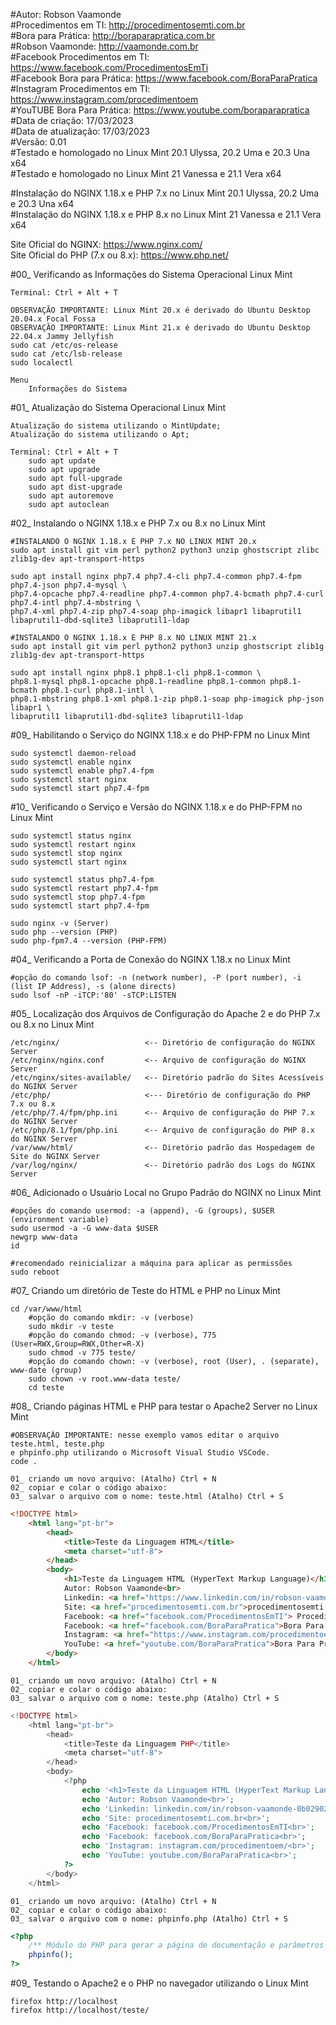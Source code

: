 #Autor: Robson Vaamonde<br>
#Procedimentos em TI: http://procedimentosemti.com.br<br>
#Bora para Prática: http://boraparapratica.com.br<br>
#Robson Vaamonde: http://vaamonde.com.br<br>
#Facebook Procedimentos em TI: https://www.facebook.com/ProcedimentosEmTi<br>
#Facebook Bora para Prática: https://www.facebook.com/BoraParaPratica<br>
#Instagram Procedimentos em TI: https://www.instagram.com/procedimentoem<br>
#YouTUBE Bora Para Prática: https://www.youtube.com/boraparapratica<br>
#Data de criação: 17/03/2023<br>
#Data de atualização: 17/03/2023<br>
#Versão: 0.01<br>
#Testado e homologado no Linux Mint 20.1 Ulyssa, 20.2 Uma e 20.3 Una x64<br>
#Testado e homologado no Linux Mint 21 Vanessa e 21.1 Vera x64

#Instalação do NGINX 1.18.x e PHP 7.x no Linux Mint 20.1 Ulyssa, 20.2 Uma e 20.3 Una x64<br>
#Instalação do NGINX 1.18.x e PHP 8.x no Linux Mint 21 Vanessa e 21.1 Vera x64

Site Oficial do NGINX: https://www.nginx.com/<br>
Site Oficial do PHP (7.x ou 8.x): https://www.php.net/

#00_ Verificando as Informações do Sistema Operacional Linux Mint<br>

	Terminal: Ctrl + Alt + T

	OBSERVAÇÃO IMPORTANTE: Linux Mint 20.x é derivado do Ubuntu Desktop 20.04.x Focal Fossa 
	OBSERVAÇÃO IMPORTANTE: Linux Mint 21.x é derivado do Ubuntu Desktop 22.04.x Jammy Jellyfish
	sudo cat /etc/os-release
	sudo cat /etc/lsb-release
	sudo localectl

	Menu
		Informações do Sistema

#01_ Atualização do Sistema Operacional Linux Mint<br>

	Atualização do sistema utilizando o MintUpdate;
	Atualização do sistema utilizando o Apt;

	Terminal: Ctrl + Alt + T
		sudo apt update
		sudo apt upgrade
		sudo apt full-upgrade
		sudo apt dist-upgrade
		sudo apt autoremove
		sudo apt autoclean

#02_ Instalando o NGINX 1.18.x e PHP 7.x ou 8.x no Linux Mint<br>

	#INSTALANDO O NGINX 1.18.x E PHP 7.x NO LINUX MINT 20.x
	sudo apt install git vim perl python2 python3 unzip ghostscript zlibc zlib1g-dev apt-transport-https
	
	sudo apt install nginx php7.4 php7.4-cli php7.4-common php7.4-fpm php7.4-json php7.4-mysql \
	php7.4-opcache php7.4-readline php7.4-common php7.4-bcmath php7.4-curl php7.4-intl php7.4-mbstring \
	php7.4-xml php7.4-zip php7.4-soap php-imagick libapr1 libaprutil1 libaprutil1-dbd-sqlite3 libaprutil1-ldap

	#INSTALANDO O NGINX 1.18.x E PHP 8.x NO LINUX MINT 21.x
	sudo apt install git vim perl python2 python3 unzip ghostscript zlib1g zlib1g-dev apt-transport-https

	sudo apt install nginx php8.1 php8.1-cli php8.1-common \
	php8.1-mysql php8.1-opcache php8.1-readline php8.1-common php8.1-bcmath php8.1-curl php8.1-intl \
	php8.1-mbstring php8.1-xml php8.1-zip php8.1-soap php-imagick php-json libapr1 \
	libaprutil1 libaprutil1-dbd-sqlite3 libaprutil1-ldap

#09_ Habilitando o Serviço do NGINX 1.18.x e do PHP-FPM no Linux Mint<br>

	sudo systemctl daemon-reload
	sudo systemctl enable nginx
	sudo systemctl enable php7.4-fpm
	sudo systemctl start nginx
	sudo systemctl start php7.4-fpm

#10_ Verificando o Serviço e Versão do NGINX 1.18.x e do PHP-FPM no Linux Mint<br>

	sudo systemctl status nginx
	sudo systemctl restart nginx
	sudo systemctl stop nginx
	sudo systemctl start nginx

	sudo systemctl status php7.4-fpm
	sudo systemctl restart php7.4-fpm
	sudo systemctl stop php7.4-fpm
	sudo systemctl start php7.4-fpm

	sudo nginx -v (Server)
	sudo php --version (PHP)
	sudo php-fpm7.4 --version (PHP-FPM)

#04_ Verificando a Porta de Conexão do NGINX 1.18.x no Linux Mint<br>

	#opção do comando lsof: -n (network number), -P (port number), -i (list IP Address), -s (alone directs)
	sudo lsof -nP -iTCP:'80' -sTCP:LISTEN

#05_ Localização dos Arquivos de Configuração do Apache 2 e do PHP 7.x ou 8.x no Linux Mint<br>

	/etc/nginx/                   <-- Diretório de configuração do NGINX Server
	/etc/nginx/nginx.conf         <-- Arquivo de configuração do NGINX Server
	/etc/nginx/sites-available/   <-- Diretório padrão do Sites Acessíveis do NGINX Server
	/etc/php/                     <--- Diretório de configuração do PHP 7.x ou 8.x
	/etc/php/7.4/fpm/php.ini      <-- Arquivo de configuração do PHP 7.x do NGINX Server
	/etc/php/8.1/fpm/php.ini      <-- Arquivo de configuração do PHP 8.x do NGINX Server
	/var/www/html/                <-- Diretório padrão das Hospedagem de Site do NGINX Server
	/var/log/nginx/               <-- Diretório padrão dos Logs do NGINX Server

#06_ Adicionado o Usuário Local no Grupo Padrão do NGINX no Linux Mint<br>

	#opções do comando usermod: -a (append), -G (groups), $USER (environment variable)
	sudo usermod -a -G www-data $USER
	newgrp www-data
	id
	
	#recomendado reinicializar a máquina para aplicar as permissões
	sudo reboot

#07_ Criando um diretório de Teste do HTML e PHP no Linux Mint<br>

	cd /var/www/html
		#opção do comando mkdir: -v (verbose)
		sudo mkdir -v teste
		#opção do comando chmod: -v (verbose), 775 (User=RWX,Group=RWX,Other=R-X)
		sudo chmod -v 775 teste/
		#opção do comando chown: -v (verbose), root (User), . (separate), www-date (group)
		sudo chown -v root.www-data teste/
		cd teste

#08_ Criando páginas HTML e PHP para testar o Apache2 Server no Linux Mint<br>

	#OBSERVAÇÃO IMPORTANTE: nesse exemplo vamos editar o arquivo teste.html, teste.php
	e phpinfo.php utilizando o Microsoft Visual Studio VSCode.
	code .

	01_ criando um novo arquivo: (Atalho) Ctrl + N
	02_ copiar e colar o código abaixo: 
	03_ salvar o arquivo com o nome: teste.html (Atalho) Ctrl + S

```html
<!DOCTYPE html>
	<html lang="pt-br">
		<head>
			<title>Teste da Linguagem HTML</title>
			<meta charset="utf-8">
		</head>
		<body>
			<h1>Teste da Linguagem HTML (HyperText Markup Language)</h1>
			Autor: Robson Vaamonde<br>
			Linkedin: <a href="https://www.linkedin.com/in/robson-vaamonde-0b029028/">Robson Vaamonde</a><br>
			Site: <a href="procedimentosemti.com.br">procedimentosemti.com.br</a><br>
			Facebook: <a href="facebook.com/ProcedimentosEmTI"> Procedimentos Em TI</a><br>
			Facebook: <a href="facebook.com/BoraParaPratica">Bora Para Pratica</a><br>
			Instagram: <a href="https://www.instagram.com/procedimentoem/?hl=pt-br">Procedimentos Em TI</a><br>
			YouTube: <a href="youtube.com/BoraParaPratica">Bora Para Pratica</a><br>
		</body>
	</html>
```

	01_ criando um novo arquivo: (Atalho) Ctrl + N
	02_ copiar e colar o código abaixo: 
	03_ salvar o arquivo com o nome: teste.php (Atalho) Ctrl + S

```php
<!DOCTYPE html>
	<html lang="pt-br">
		<head>
			<title>Teste da Linguagem PHP</title>
			<meta charset="utf-8">
		</head>
		<body>
			<?php 
				echo '<h1>Teste da Linguagem HTML (HyperText Markup Language)</h1>';
				echo 'Autor: Robson Vaamonde<br>';
				echo 'Linkedin: linkedin.com/in/robson-vaamonde-0b029028/<br>';
				echo 'Site: procedimentosemti.com.br<br>';
				echo 'Facebook: facebook.com/ProcedimentosEmTI<br>';
				echo 'Facebook: facebook.com/BoraParaPratica<br>';
				echo 'Instagram: instagram.com/procedimentoem/<br>';
				echo 'YouTube: youtube.com/BoraParaPratica<br>'; 
			?>
		</body>
	</html>
```

	01_ criando um novo arquivo: (Atalho) Ctrl + N
	02_ copiar e colar o código abaixo: 
	03_ salvar o arquivo com o nome: phpinfo.php (Atalho) Ctrl + S

```php
<?php
	/** Módulo do PHP para gerar a página de documentação e parâmetros do PHP*/
	phpinfo(); 
?>
```

#09_ Testando o Apache2 e o PHP no navegador utilizando o Linux Mint<br>

	firefox http://localhost
	firefox http://localhost/teste/
